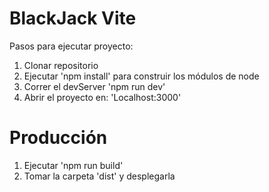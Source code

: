 # BlackJack Vite

Pasos para ejecutar proyecto:

1. Clonar repositorio
2. Ejecutar 'npm install' para construir los módulos de node
3. Correr el devServer 'npm run dev'
4. Abrir el proyecto en: 'Localhost:3000'

# Producción

1. Ejecutar 'npm run build'
2. Tomar la carpeta 'dist' y desplegarla